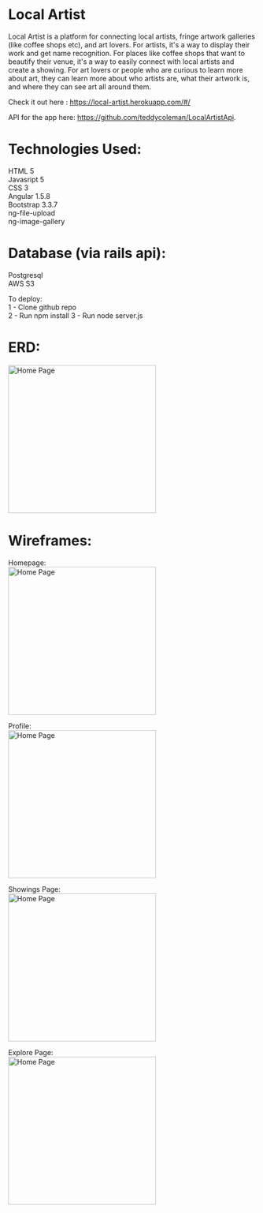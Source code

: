 # Local Artist

Local Artist is a platform for connecting local artists, fringe artwork galleries (like coffee shops etc), and art lovers.
For artists, it's a way to display their work and get name recognition.  For places like coffee shops that want 
to beautify their venue, it's a way to easily connect with local artists and create a showing.  For art lovers or people who
are curious to learn more about art, they can learn more about who artists are, what their artwork is, and where they can
see art all around them.  

Check it out here : https://local-artist.herokuapp.com/#/

API for the app here: https://github.com/teddycoleman/LocalArtistApi.

# Technologies Used: <br>
HTML 5 <br>
Javasript 5 <br>
CSS 3<br>
Angular 1.5.8 <br>
Bootstrap 3.3.7 <br>
ng-file-upload <br>
ng-image-gallery

# Database (via rails api):<br>
Postgresql <br>
AWS S3 

To deploy:<br>
1 - Clone github repo <br>
2 - Run npm install 
3 - Run node server.js

# ERD: 

<img src="http://i.imgur.com/fu7V4ax.png" height="300px" alt="Home Page">

# Wireframes: 

Homepage: <br>
<img src="http://imgur.com/ZwU8RfV.png" height="300px" alt="Home Page">

Profile: <br>
<img src="http://imgur.com/nIjER2y.png" height="300px" alt="Home Page">

Showings Page: <br>
<img src="http://imgur.com/egl3iWZ.png" height="300px" alt="Home Page">

Explore Page: <br>
<img src="http://imgur.com/5kNIdp3.png" height="300px" alt="Home Page">
